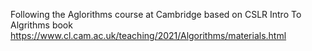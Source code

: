 Following the Aglorithms course at Cambridge based on CSLR Intro To Algrithms book
https://www.cl.cam.ac.uk/teaching/2021/Algorithms/materials.html

